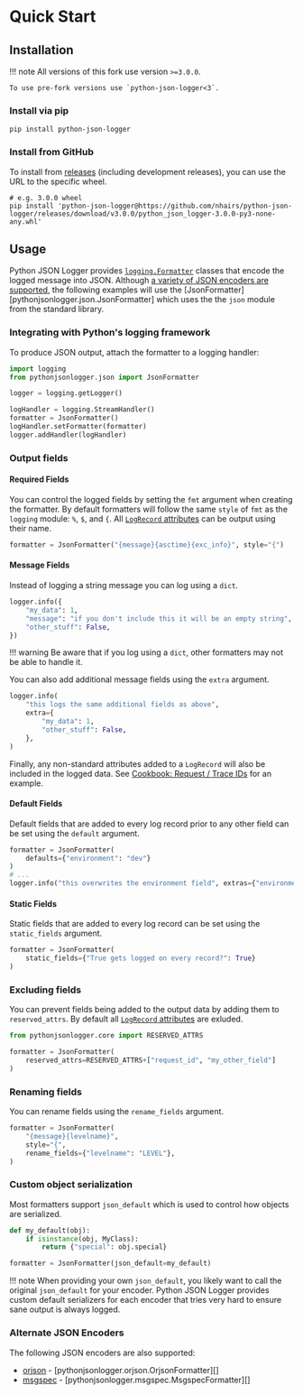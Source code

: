 # Quick Start

## Installation

!!! note
    All versions of this fork use version `>=3.0.0`.

    To use pre-fork versions use `python-json-logger<3`.

### Install via pip

```shell
pip install python-json-logger
```

### Install from GitHub

To install from [releases](https://github.com/nhairs/python-json-logger/releases) (including development releases), you can use the URL to the specific wheel.

```shell
# e.g. 3.0.0 wheel
pip install 'python-json-logger@https://github.com/nhairs/python-json-logger/releases/download/v3.0.0/python_json_logger-3.0.0-py3-none-any.whl'
```

## Usage

Python JSON Logger provides [`logging.Formatter`](https://docs.python.org/3/library/logging.html#logging.Formatter) classes that encode the logged message into JSON. Although [a variety of JSON encoders are supported](#alternate-json-encoders), the following examples will use the [JsonFormatter][pythonjsonlogger.json.JsonFormatter] which uses the the `json` module from the standard library.

### Integrating with Python's logging framework

To produce JSON output, attach the formatter to a logging handler:

```python
import logging
from pythonjsonlogger.json import JsonFormatter

logger = logging.getLogger()

logHandler = logging.StreamHandler()
formatter = JsonFormatter()
logHandler.setFormatter(formatter)
logger.addHandler(logHandler)
```

### Output fields

#### Required Fields
You can control the logged fields by setting the `fmt` argument when creating the formatter. By default formatters will follow the same `style` of `fmt` as the `logging` module: `%`, `$`, and `{`. All [`LogRecord` attributes](https://docs.python.org/3/library/logging.html#logrecord-attributes) can be output using their name.

```python
formatter = JsonFormatter("{message}{asctime}{exc_info}", style="{")
```

#### Message Fields

Instead of logging a string message you can log using a `dict`.

```python
logger.info({
    "my_data": 1,
    "message": "if you don't include this it will be an empty string",
    "other_stuff": False,
})
```

!!! warning
    Be aware that if you log using a `dict`, other formatters may not be able to handle it.

You can also add additional message fields using the `extra` argument.

```python
logger.info(
    "this logs the same additional fields as above",
    extra={
        "my_data": 1,
        "other_stuff": False,
    },
)
```

Finally, any non-standard attributes added to a `LogRecord` will also be included in the logged data. See [Cookbook: Request / Trace IDs](cookbook.md#request-trace-ids) for an example.

#### Default Fields

Default fields that are added to every log record prior to any other field can be set using the `default` argument.

```python
formatter = JsonFormatter(
    defaults={"environment": "dev"}
)
# ...
logger.info("this overwrites the environment field", extras={"environment": "dev"})
```

#### Static Fields

Static fields that are added to every log record can be set using the `static_fields` argument.

```python
formatter = JsonFormatter(
    static_fields={"True gets logged on every record?": True}
)
```

### Excluding fields

You can prevent fields being added to the output data by adding them to `reserved_attrs`. By default all [`LogRecord` attributes](https://docs.python.org/3/library/logging.html#logrecord-attributes) are exluded.

```python
from pythonjsonlogger.core import RESERVED_ATTRS

formatter = JsonFormatter(
    reserved_attrs=RESERVED_ATTRS+["request_id", "my_other_field"]
)
```

### Renaming fields

You can rename fields using the `rename_fields` argument.

```python
formatter = JsonFormatter(
    "{message}{levelname}",
    style="{",
    rename_fields={"levelname": "LEVEL"},
)
```

### Custom object serialization

Most formatters support `json_default` which is used to control how objects are serialized.

```python
def my_default(obj):
    if isinstance(obj, MyClass):
        return {"special": obj.special}

formatter = JsonFormatter(json_default=my_default)
```

!!! note
    When providing your own `json_default`, you likely want to call the original `json_default` for your encoder. Python JSON Logger provides custom default serializers for each encoder that tries very hard to ensure sane output is always logged.

### Alternate JSON Encoders

The following JSON encoders are also supported:

- [orjson](https://github.com/ijl/orjson) - [pythonjsonlogger.orjson.OrjsonFormatter][]
- [msgspec](https://github.com/jcrist/msgspec) - [pythonjsonlogger.msgspec.MsgspecFormatter][]
